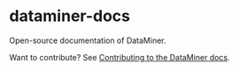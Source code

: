 # dataminer-docs
Open-source documentation of DataMiner.

Want to contribute? See [Contributing to the DataMiner docs](xref:contributing).
